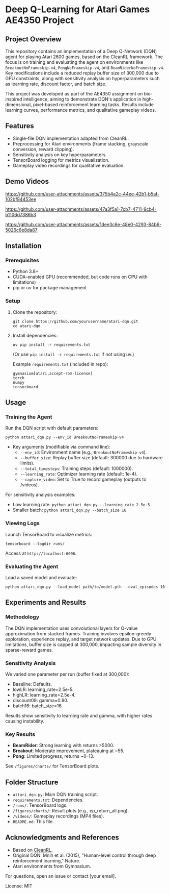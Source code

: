 # Deep Q-Learning for Atari Games AE4350 Project

## Project Overview

This repository contains an implementation of a Deep Q-Network (DQN) agent for playing Atari 2600 games, based on the CleanRL framework. The focus is on training and evaluating the agent on environments like `BreakoutNoFrameskip-v4`, `PongNoFrameskip-v4`, and `BeamRiderNoFrameskip-v4`. Key modifications include a reduced replay buffer size of 300,000 due to GPU constraints, along with sensitivity analysis on hyperparameters such as learning rate, discount factor, and batch size.

This project was developed as part of the AE4350 assignment on bio-inspired intelligence, aiming to demonstrate DQN's application in high-dimensional, pixel-based reinforcement learning tasks. Results include learning curves, performance metrics, and qualitative gameplay videos.

## Features

- Single-file DQN implementation adapted from CleanRL.
- Preprocessing for Atari environments (frame stacking, grayscale conversion, reward clipping).
- Sensitivity analysis on key hyperparameters.
- TensorBoard logging for metrics visualization.
- Gameplay video recordings for qualitative evaluation.

## Demo Videos

https://github.com/user-attachments/assets/375b4a2c-44ee-42b1-b5af-102bf84453ee

https://github.com/user-attachments/assets/47a3f5a1-7cb7-4711-9cb4-b1106d7386b3

https://github.com/user-attachments/assets/1dee3c6e-48e0-4293-84b6-5026c6e8da87

## Installation

### Prerequisites
- Python 3.8+
- CUDA-enabled GPU (recommended, but code runs on CPU with limitations)
- pip or uv for package management

### Setup
1. Clone the repository:
   ```
   git clone https://github.com/yourusername/atari-dqn.git
   cd atari-dqn
   ```

2. Install dependencies:
   ```
   uv pip install -r requirements.txt
   ```
   (Or use `pip install -r requirements.txt` if not using uv.)

   Example `requirements.txt` (included in repo):
   ```
   gymnasium[atari,accept-rom-license]
   torch
   numpy
   tensorboard
   ```

## Usage

### Training the Agent
Run the DQN script with default parameters:
```
python attari_dqn.py --env_id BreakoutNoFrameskip-v4
```
- Key arguments (modifiable via command line):
  - `--env_id`: Environment name (e.g., `BreakoutNoFrameskip-v4`).
  - `--buffer_size`: Replay buffer size (default: 300000 due to hardware limits).
  - `--total_timesteps`: Training steps (default: 1000000).
  - `--learning_rate`: Optimizer learning rate (default: 1e-4).
  - `--capture_video`: Set to True to record gameplay (outputs to /videos).

For sensitivity analysis examples:
- Low learning rate: `python attari_dqn.py --learning_rate 2.5e-5`
- Smaller batch: `python attari_dqn.py --batch_size 16`

### Viewing Logs
Launch TensorBoard to visualize metrics:
```
tensorboard --logdir runs/
```
Access at `http://localhost:6006`.

### Evaluating the Agent
Load a saved model and evaluate:
```
python attari_dqn.py --load_model path/to/model.pth --eval_episodes 10
```

## Experiments and Results

### Methodology
The DQN implementation uses convolutional layers for Q-value approximation from stacked frames. Training involves epsilon-greedy exploration, experience replay, and target network updates. Due to GPU limitations, buffer size is capped at 300,000, impacting sample diversity in sparse-reward games.

### Sensitivity Analysis
We varied one parameter per run (buffer fixed at 300,000):
- Baseline: Defaults.
- lowLR: learning_rate=2.5e-5.
- highLR: learning_rate=2.5e-4.
- discount09: gamma=0.90.
- batch16: batch_size=16.

Results show sensitivity to learning rate and gamma, with higher rates causing instability.

### Key Results
- **BeamRider**: Strong learning with returns >5000.
- **Breakout**: Moderate improvement, plateauing at ~55.
- **Pong**: Limited progress, returns ~0-13.

See `/figures/charts/` for TensorBoard plots.

## Folder Structure

- `attari_dqn.py`: Main DQN training script.
- `requirements.txt`: Dependencies.
- `/runs/`: TensorBoard logs.
- `/figures/charts/`: Result plots (e.g., ep_return_all.png).
- `/videos/`: Gameplay recordings (MP4 files).
- `README.md`: This file.


## Acknowledgments and References

- Based on [CleanRL](https://docs.cleanrl.dev/rl-algorithms/dqn/).
- Original DQN: Mnih et al. (2015), "Human-level control through deep reinforcement learning," Nature.
- Atari environments from Gymnasium.

For questions, open an issue or contact [your email].

License: MIT
